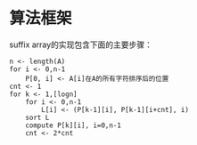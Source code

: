 # 算法框架

suffix array的实现包含下面的主要步骤：

```code
n <- length(A)
for i <- 0,n-1
    P[0, i] <- A[i]在A的所有字符排序后的位置
cnt <- 1
for k <- 1,[logn]
    for i <- 0,n-1
        L[i] <- (P[k-1][i], P[k-1][i+cnt], i)
    sort L
    compute P[k][i], i=0,n-1
    cnt <- 2*cnt
```